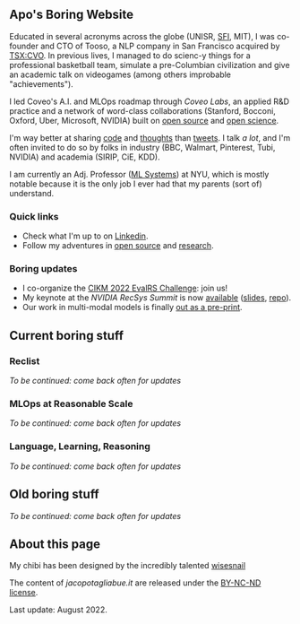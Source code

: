 ## Apo's Boring Website

Educated in several acronyms across the globe (UNISR, [SFI](https://www.santafe.edu/engage/learn/alumni/jacopo-tagliabue), MIT), I was co-founder and CTO of Tooso, a NLP company in San Francisco acquired by [TSX:CVO](https://www.coveo.com/en/company/news-releases/2019/coveo-acquires-tooso). In previous lives, I managed to do scienc-y things for a professional basketball team, simulate a pre-Columbian civilization and give an academic talk on videogames (among others improbable "achievements").

I led Coveo's A.I. and MLOps roadmap through _Coveo Labs_, an applied R&D practice and a network of word-class collaborations (Stanford, Bocconi, Oxford, Uber, Microsoft, NVIDIA) built on [open source](https://github.com/jacopotagliabue) and [open science](https://github.com/coveooss/SIGIR-ecom-data-challenge).

I'm way better at sharing [code](https://github.com/jacopotagliabue) and [thoughts](https://medium.com/@jacopotagliabue) than [tweets](https://twitter.com/jacopotagliabue). I talk _a lot_, and I'm often invited to do so by folks in industry (BBC, Walmart, Pinterest, Tubi, NVIDIA) and academia (SIRIP, CiE, KDD).

I am currently an Adj. Professor ([ML Systems](https://github.com/jacopotagliabue/FREE_7773)) at NYU, which is mostly notable because it is the only job I ever had that my parents (sort of) understand.

### Quick links

* Check what I'm up to on [Linkedin](https://www.linkedin.com/in/jacopotagliabue/).
* Follow my adventures in [open source](https://github.com/jacopotagliabue) and [research](https://scholar.google.com/citations?user=NDX19U0AAAAJ&hl=en).

### Boring updates

* I co-organize the [CIKM 2022 EvalRS Challenge](https://reclist.io/cikm2022-cup/): join us!
* My keynote at the _NVIDIA RecSys Summit_ is now [available](https://youtu.be/9rouLchcC0k?t=147) ([slides](https://github.com/jacopotagliabue/recs-at-resonable-scale/blob/main/slides/NVIDIA_RECSYS_SUMMIT_JT.pdf), [repo](https://github.com/jacopotagliabue/recs-at-resonable-scale)).
* Our work in multi-modal models is finally [out as a pre-print](https://arxiv.org/abs/2204.03972).

## Current boring stuff

### Reclist

_To be continued: come back often for updates_

### MLOps at Reasonable Scale

_To be continued: come back often for updates_

### Language, Learning, Reasoning

_To be continued: come back often for updates_

## Old boring stuff

_To be continued: come back often for updates_

## About this page

My chibi has been designed by the incredibly talented [wisesnail](https://www.instagram.com/wisesnail/?hl=en)

The content of _jacopotagliabue.it_ are released under the [BY-NC-ND license](https://creativecommons.org/licenses/by-nc-nd/3.0/).

Last update: August 2022. 
